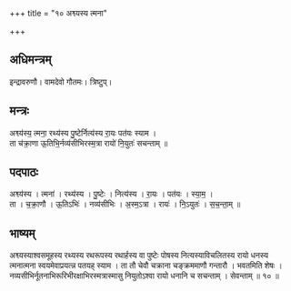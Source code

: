 +++
title = "१० अश्व्यस्य त्मना"

+++
## अधिमन्त्रम्
इन्द्रावरुणौ। वामदेवो गौतमः। त्रिष्टुप्।

## मन्त्रः
अश्व्य॑स्य॒ त्मना॒ रथ्य॑स्य पु॒ष्टेर्नित्य॑स्य रा॒यः पत॑यः स्याम ।  
ता च॑क्रा॒णा ऊ॒तिभि॒र्नव्य॑सीभिरस्म॒त्रा रायो॑ नि॒युतः॑ सचन्ताम् ॥

## पदपाठः
अश्व्य॑स्य । त्मना॑ । रथ्य॑स्य । पु॒ष्टेः । नित्य॑स्य । रा॒यः । पत॑यः । स्या॒म॒ ।  
ता । च॒क्रा॒णौ । ऊ॒तिऽभिः॑ । नव्य॑सीभिः । अ॒स्म॒ऽत्रा । रायः॑ । नि॒ऽयुतः॑ । स॒च॒न्ता॒म् ॥

## भाष्यम्
अश्व्यस्याश्वसमूहस्य रथ्यस्य रथरूपस्य रथार्हस्य वा पुष्टेः पोषस्य नित्यस्याविचलितस्य रायो धनस्य त्मनात्मना स्वयमेवाप्रयत्न्न पतयह् स्याम । ता तौ चेवौ चक्राना चङ्क्रममाणौ गन्तारौ । भवतमिति शेषः । नव्यसीभिर्नूतनाभिरूरिभीरक्षाभिरस्मत्रास्मासु नियुतोऽश्वा रायो धनानि च सचन्ताम् । सेवन्ताम् ॥ १० ॥